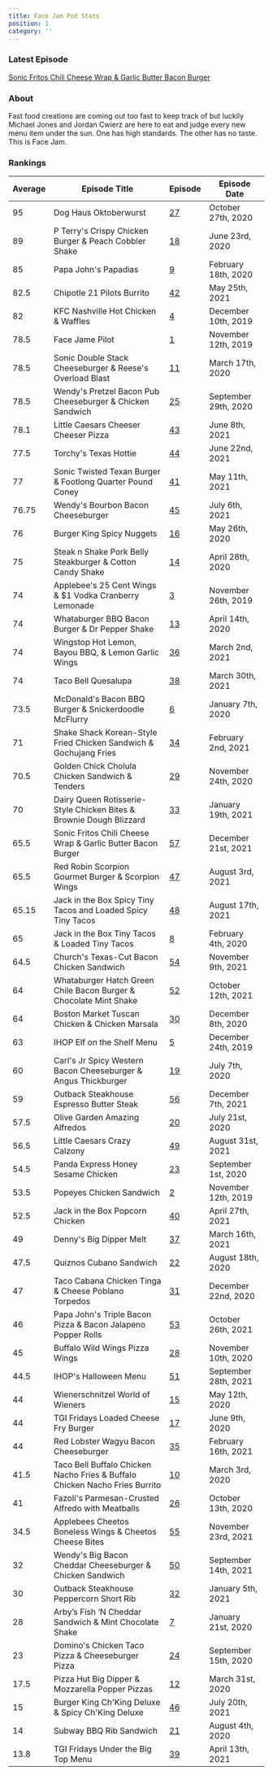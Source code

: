 ```yaml
---
title: Face Jam Pod Stats
position: 1
category: ''
---
```


### Latest Episode

[Sonic Fritos Chili Cheese Wrap & Garlic Butter Bacon Burger](episodes/57)

### About

Fast food creations are coming out too fast to keep track of but luckily Michael Jones and Jordan Cwierz are here to eat and judge every new menu item under the sun. One has high standards. The other has no taste. This is Face Jam.

### Rankings

| Average | Episode Title                                                               | Episode           | Episode Date         |
| ------- | --------------------------------------------------------------------------- | ----------------- | -------------------- |
| 95      | Dog Haus Oktoberwurst                                                       | [27](episodes/27) | October 27th, 2020   |
| 89      | P Terry's Crispy Chicken Burger & Peach Cobbler Shake                       | [18](episodes/18) | June 23rd, 2020      |
| 85      | Papa John's Papadias                                                        | [9](episodes/9)   | February 18th, 2020  |
| 82.5    | Chipotle 21 Pilots Burrito                                                  | [42](episodes/42) | May 25th, 2021       |
| 82      | KFC Nashville Hot Chicken & Waffles                                         | [4](episodes/4)   | December 10th, 2019  |
| 78.5    | Face Jame Pilot                                                             | [1](episodes/1)   | November 12th, 2019  |
| 78.5    | Sonic Double Stack Cheeseburger & Reese's Overload Blast                    | [11](episodes/11) | March 17th, 2020     |
| 78.5    | Wendy's Pretzel Bacon Pub Cheeseburger & Chicken Sandwich                   | [25](episodes/25) | September 29th, 2020 |
| 78.1    | Little Caesars Cheeser Cheeser Pizza                                        | [43](episodes/43) | June 8th, 2021       |
| 77.5    | Torchy's Texas Hottie                                                       | [44](episodes/44) | June 22nd, 2021      |
| 77      | Sonic Twisted Texan Burger & Footlong Quarter Pound Coney                   | [41](episodes/41) | May 11th, 2021       |
| 76.75   | Wendy's Bourbon Bacon Cheeseburger                                          | [45](episodes/45) | July 6th, 2021       |
| 76      | Burger King Spicy Nuggets                                                   | [16](episodes/16) | May 26th, 2020       |
| 75      | Steak n Shake Pork Belly Steakburger & Cotton Candy Shake                   | [14](episodes/14) | April 28th, 2020     |
| 74      | Applebee's 25 Cent Wings & \$1 Vodka Cranberry Lemonade                     | [3](episodes/3)   | November 26th, 2019  |
| 74      | Whataburger BBQ Bacon Burger & Dr Pepper Shake                              | [13](episodes/13) | April 14th, 2020     |
| 74      | Wingstop Hot Lemon, Bayou BBQ, & Lemon Garlic Wings                         | [36](episodes/36) | March 2nd, 2021      |
| 74      | Taco Bell Quesalupa                                                         | [38](episodes/38) | March 30th, 2021     |
| 73.5    | McDonald's Bacon BBQ Burger & Snickerdoodle McFlurry                        | [6](episodes/6)   | January 7th, 2020    |
| 71      | Shake Shack Korean-Style Fried Chicken Sandwich & Gochujang Fries           | [34](episodes/34) | February 2nd, 2021   |
| 70.5    | Golden Chick Cholula Chicken Sandwich & Tenders                             | [29](episodes/29) | November 24th, 2020  |
| 70      | Dairy Queen Rotisserie-Style Chicken Bites & Brownie Dough Blizzard         | [33](episodes/33) | January 19th, 2021   |
| 65.5    | Sonic Fritos Chili Cheese Wrap & Garlic Butter Bacon Burger                 | [57](episodes/57) | December 21st, 2021  |
| 65.5    | Red Robin Scorpion Gourmet Burger & Scorpion Wings                          | [47](episodes/47) | August 3rd, 2021     |
| 65.15   | Jack in the Box Spicy Tiny Tacos and Loaded Spicy Tiny Tacos                | [48](episodes/48) | August 17th, 2021    |
| 65      | Jack in the Box Tiny Tacos & Loaded Tiny Tacos                              | [8](episodes/8)   | February 4th, 2020   |
| 64.5    | Church's Texas-Cut Bacon Chicken Sandwich                                   | [54](episodes/54) | November 9th, 2021   |
| 64      | Whataburger Hatch Green Chile Bacon Burger & Chocolate Mint Shake           | [52](episodes/52) | October 12th, 2021   |
| 64      | Boston Market Tuscan Chicken & Chicken Marsala                              | [30](episodes/30) | December 8th, 2020   |
| 63      | IHOP Elf on the Shelf Menu                                                  | [5](episodes/5)   | December 24th, 2019  |
| 60      | Carl's Jr Spicy Western Bacon Cheeseburger & Angus Thickburger              | [19](episodes/19) | July 7th, 2020       |
| 59      | Outback Steakhouse Espresso Butter Steak                                    | [56](episodes/56) | December 7th, 2021   |
| 57.5    | Olive Garden Amazing Alfredos                                               | [20](episodes/20) | July 21st, 2020      |
| 56.5    | Little Caesars Crazy Calzony                                                | [49](episodes/49) | August 31st, 2021    |
| 54.5    | Panda Express Honey Sesame Chicken                                          | [23](episodes/23) | September 1st, 2020  |
| 53.5    | Popeyes Chicken Sandwich                                                    | [2](episodes/2)   | November 12th, 2019  |
| 52.5    | Jack in the Box Popcorn Chicken                                             | [40](episodes/40) | April 27th, 2021     |
| 49      | Denny's Big Dipper Melt                                                     | [37](episodes/37) | March 16th, 2021     |
| 47.5    | Quiznos Cubano Sandwich                                                     | [22](episodes/22) | August 18th, 2020    |
| 47      | Taco Cabana Chicken Tinga & Cheese Poblano Torpedos                         | [31](episodes/31) | December 22nd, 2020  |
| 46      | Papa John's Triple Bacon Pizza & Bacon Jalapeno Popper Rolls                | [53](episodes/53) | October 26th, 2021   |
| 45      | Buffalo Wild Wings Pizza Wings                                              | [28](episodes/28) | November 10th, 2020  |
| 44.5    | IHOP's Halloween Menu                                                       | [51](episodes/51) | September 28th, 2021 |
| 44      | Wienerschnitzel World of Wieners                                            | [15](episodes/15) | May 12th, 2020       |
| 44      | TGI Fridays Loaded Cheese Fry Burger                                        | [17](episodes/17) | June 9th, 2020       |
| 44      | Red Lobster Wagyu Bacon Cheeseburger                                        | [35](episodes/35) | February 16th, 2021  |
| 41.5    | Taco Bell Buffalo Chicken Nacho Fries & Buffalo Chicken Nacho Fries Burrito | [10](episodes/10) | March 3rd, 2020      |
| 41      | Fazoli's Parmesan-Crusted Alfredo with Meatballs                            | [26](episodes/26) | October 13th, 2020   |
| 34.5    | Applebees Cheetos Boneless Wings & Cheetos Cheese Bites                     | [55](episodes/55) | November 23rd, 2021  |
| 32      | Wendy's Big Bacon Cheddar Cheeseburger & Chicken Sandwich                   | [50](episodes/50) | September 14th, 2021 |
| 30      | Outback Steakhouse Peppercorn Short Rib                                     | [32](episodes/32) | January 5th, 2021    |
| 28      | Arby’s Fish ‘N Cheddar Sandwich & Mint Chocolate Shake                      | [7](episodes/7)   | January 21st, 2020   |
| 23      | Domino's Chicken Taco Pizza & Cheeseburger Pizza                            | [24](episodes/24) | September 15th, 2020 |
| 17.5    | Pizza Hut Big Dipper & Mozzarella Popper Pizzas                             | [12](episodes/12) | March 31st, 2020     |
| 15      | Burger King Ch'King Deluxe & Spicy Ch'King Deluxe                           | [46](episodes/46) | July 20th, 2021      |
| 14      | Subway BBQ Rib Sandwich                                                     | [21](episodes/21) | August 4th, 2020     |
| 13.8    | TGI Fridays Under the Big Top Menu                                          | [39](episodes/39) | April 13th, 2021     |
